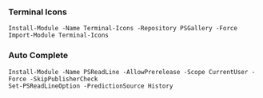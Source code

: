 ### Terminal Icons
```
Install-Module -Name Terminal-Icons -Repository PSGallery -Force
Import-Module Terminal-Icons
```

### Auto Complete
``` 
Install-Module -Name PSReadLine -AllowPrerelease -Scope CurrentUser -Force -SkipPublisherCheck
Set-PSReadLineOption -PredictionSource History
```
